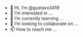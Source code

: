 - 👋 Hi, I’m @gustavo3419
- 👀 I’m interested in ...
- 🌱 I’m currently learning ...
- 💞️ I’m looking to collaborate on ...
- 📫 How to reach me ...

<!---
gustavo3419/gustavo3419 is a ✨ special ✨ repository[README.md](https://github.com/gustavo3419/gustavo3419/files/12039535/README.md)
 because its `README.md` (this file) appears on your GitHub profile.
You can click the Preview link to take a look at your changes.
--->
